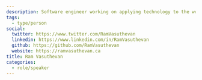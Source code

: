 ```yaml
---
description: Software engineer working on applying technology to the world.
tags:
  - type/person
social:
  twitter: https://www.twitter.com/RamVasuthevan
  linkedin: https://www.linkedin.com/in/RamVasuthevan
  github: https://github.com/RamVasuthevan
  website: https://ramvasuthevan.ca
title: Ram Vasuthevan
categories:
  - role/speaker
---
```

